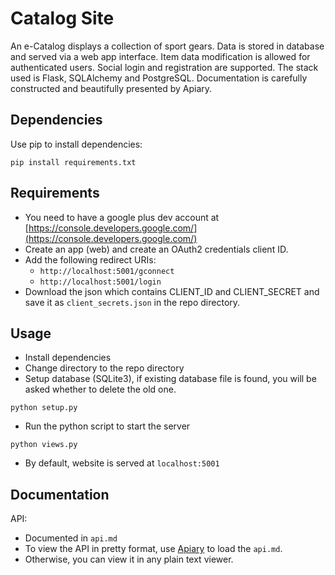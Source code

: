 # Catalog Site
An e-Catalog displays a collection of sport gears. Data is stored in database and served via a web app interface. Item data modification is allowed for authenticated users. Social login and registration are supported. The stack used is Flask, SQLAlchemy and PostgreSQL. Documentation is carefully constructed and beautifully presented by Apiary.

## Dependencies

Use pip to install dependencies:

`pip install requirements.txt`

## Requirements

- You need to have a google plus dev account at [https://console.developers.google.com/](https://console.developers.google.com/)
- Create an app (web) and create an OAuth2 credentials client ID.
- Add the following redirect URIs:
    + `http://localhost:5001/gconnect`
    + `http://localhost:5001/login`
- Download the json which contains CLIENT_ID and CLIENT_SECRET and save it as `client_secrets.json` in the repo directory.

## Usage
- Install dependencies
- Change directory to the repo directory
- Setup database (SQLite3), if existing database file is found, you will be asked whether to delete the old one.

`python setup.py`

- Run the python script to start the server

`python views.py`

- By default, website is served at `localhost:5001`

## Documentation

API:
- Documented in `api.md`
- To view the API in pretty format, use [Apiary](http://apiary.io) to load the `api.md`.
- Otherwise, you can view it in any plain text viewer.
